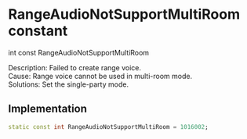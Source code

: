 


# RangeAudioNotSupportMultiRoom constant







int const RangeAudioNotSupportMultiRoom
  




<p>Description: Failed to create range voice. <br>Cause: Range voice cannot be used in multi-room mode. <br>Solutions: Set the single-party mode.</p>



## Implementation

```dart
static const int RangeAudioNotSupportMultiRoom = 1016002;
```







